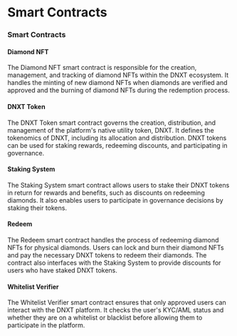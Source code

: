 # Smart Contracts

### Smart Contracts

#### Diamond NFT

The Diamond NFT smart contract is responsible for the creation, management, and tracking of diamond NFTs within the DNXT ecosystem. It handles the minting of new diamond NFTs when diamonds are verified and approved and the burning of diamond NFTs during the redemption process.

#### DNXT Token

The DNXT Token smart contract governs the creation, distribution, and management of the platform's native utility token, DNXT. It defines the tokenomics of DNXT, including its allocation and distribution. DNXT tokens can be used for staking rewards, redeeming discounts, and participating in governance.

#### Staking System

The Staking System smart contract allows users to stake their DNXT tokens in return for rewards and benefits, such as discounts on redeeming diamonds. It also enables users to participate in governance decisions by staking their tokens.

#### Redeem

The Redeem smart contract handles the process of redeeming diamond NFTs for physical diamonds. Users can lock and burn their diamond NFTs and pay the necessary DNXT tokens to redeem their diamonds. The contract also interfaces with the Staking System to provide discounts for users who have staked DNXT tokens.

#### Whitelist Verifier

The Whitelist Verifier smart contract ensures that only approved users can interact with the DNXT platform. It checks the user's KYC/AML status and whether they are on a whitelist or blacklist before allowing them to participate in the platform.
